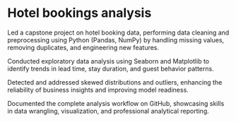 # Hotel bookings analysis
Led a capstone project on hotel booking data, performing data cleaning and preprocessing using Python (Pandas, NumPy) by handling missing values, removing duplicates, and engineering new features.

Conducted exploratory data analysis using Seaborn and Matplotlib to identify trends in lead time, stay duration, and guest behavior patterns.

Detected and addressed skewed distributions and outliers, enhancing the reliability of business insights and improving model readiness.

Documented the complete analysis workflow on GitHub, showcasing skills in data wrangling, visualization, and professional analytical reporting.
